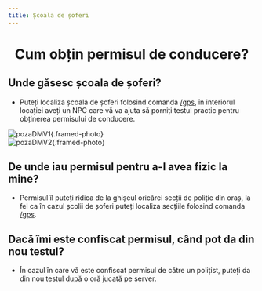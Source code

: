 ```yaml
---
title: Școala de șoferi
---
```



# <span class="title-font"><center>Cum obțin permisul de conducere?</center></span>

## <span class="header-font">Unde găsesc școala de șoferi?</span>

- Puteți localiza școala de șoferi folosind comanda [/gps](/informatii/comenzi.html#gps), în interiorul locației aveți un NPC care vă va ajuta să porniți testul practic pentru obținerea permisului de conducere.

![pozaDMV1](https://i.imgur.com/SU128n2.png){.framed-photo}
<br/>
![pozaDMV2](https://i.imgur.com/L80wrCM.png){.framed-photo}

## <span class="header-font">De unde iau permisul pentru a-l avea fizic la mine?</span>

- Permisul îl puteți ridica de la ghișeul oricărei secții de poliție din oraș, la fel ca în cazul școlii de șoferi puteți localiza secțiile folosind comanda [/gps](/informatii/comenzi.html#gps).

## <span class="header-font">Dacă îmi este confiscat permisul, când pot da din nou testul?</span>

- În cazul în care vă este confiscat permisul de către un polițist, puteți da din nou testul după o oră jucată pe server.